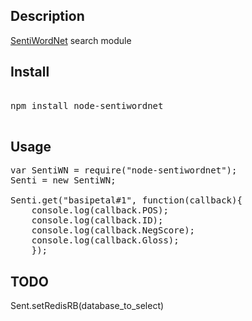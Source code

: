 [SentiWordNet]: http://sentiwordnet.isti.cnr.it/

Description
-----------

[SentiWordNet] search module


Install
-------

<pre>

npm install node-sentiwordnet

</pre>

Usage
-----

<pre>
var SentiWN = require("node-sentiwordnet");
Senti = new SentiWN;

Senti.get("basipetal#1", function(callback){
	console.log(callback.POS);
	console.log(callback.ID);
	console.log(callback.NegScore);
	console.log(callback.Gloss);
    });
</pre>


TODO
----

Sent.setRedisRB(database_to_select)
